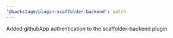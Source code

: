 ```yaml
---
'@backstage/plugin-scaffolder-backend': patch
---
```


Added githubApp authentication to the scaffolder-backend plugin
